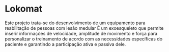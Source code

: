 # Lokomat
Este projeto trata-se do desenvolvimento de um equipamento para reabilitação de pessoas com lesão medular
É um exoesqueleto que permite inserir informações de velocidade, amplitude de movimento e força para personalizar o treinamento de acordo com as necessidades específicas do paciente e garantindo a participação ativa e passiva dele.
